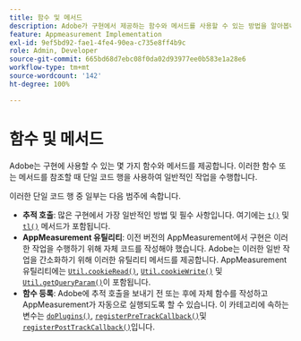 ```yaml
---
title: 함수 및 메서드
description: Adobe가 구현에서 제공하는 함수와 메서드를 사용할 수 있는 방법을 알아봅니다.
feature: Appmeasurement Implementation
exl-id: 9ef5bd92-fae1-4fe4-90ea-c735e8ff4b9c
role: Admin, Developer
source-git-commit: 665bd68d7ebc08f0da02d93977ee0b583e1a28e6
workflow-type: tm+mt
source-wordcount: '142'
ht-degree: 100%

---
```


# 함수 및 메서드

Adobe는 구현에 사용할 수 있는 몇 가지 함수와 메서드를 제공합니다. 이러한 함수 또는 메서드를 참조할 때 단일 코드 행을 사용하여 일반적인 작업을 수행합니다.

이러한 단일 코드 행 중 일부는 다음 범주에 속합니다.

* **추적 호출**: 많은 구현에서 가장 일반적인 방법 및 필수 사항입니다. 여기에는 [`t()`](t-method.md) 및 [`tl()`](tl-method.md) 메서드가 포함됩니다.
* **AppMeasurement 유틸리티**: 이전 버전의 AppMeasurement에서 구현은 이러한 작업을 수행하기 위해 자체 코드를 작성해야 했습니다. Adobe는 이러한 일반 작업을 간소화하기 위해 이러한 유틸리티 메서드를 제공합니다. AppMeasurement 유틸리티에는 [`Util.cookieRead()`](util-cookieread.md), [`Util.cookieWrite()`](util-cookiewrite.md) 및 [`Util.getQueryParam()`](util-getqueryparam.md)이 포함됩니다.
* **함수 등록**: Adobe에 추적 호출을 보내기 전 또는 후에 자체 함수를 작성하고 AppMeasurement가 자동으로 실행되도록 할 수 있습니다. 이 카테고리에 속하는 변수는 [`doPlugins()`](doplugins.md), [`registerPreTrackCallback()`](registerpretrackcallback.md)및 [`registerPostTrackCallback()`](registerposttrackcallback.md)입니다.
